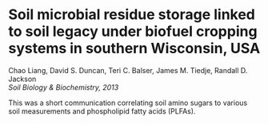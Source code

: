 # Soil microbial residue storage linked to soil legacy under biofuel cropping systems in southern Wisconsin, USA

Chao Liang, David S. Duncan, Teri C. Balser, James M. Tiedje, Randall D. Jackson  
_Soil Biology & Biochemistry, 2013_

This was a short communication correlating soil amino sugars to various soil
measurements and phospholipid fatty acids (PLFAs).

